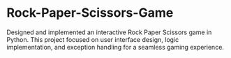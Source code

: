 # Rock-Paper-Scissors-Game
Designed and implemented an interactive Rock Paper Scissors game in Python. This project focused on user interface design, logic implementation, and exception handling for a seamless gaming experience.

